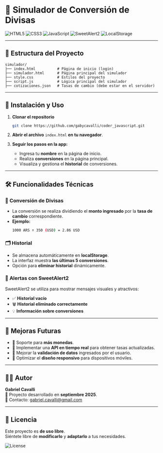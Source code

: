 # 💱 Simulador de Conversión de Divisas

![HTML5](https://img.shields.io/badge/HTML5-E34F26?style=for-the-badge&logo=html5&logoColor=white)
![CSS3](https://img.shields.io/badge/CSS3-1572B6?style=for-the-badge&logo=css3&logoColor=white)
![JavaScript](https://img.shields.io/badge/JavaScript-F7E018?style=for-the-badge&logo=javascript&logoColor=black)
![SweetAlert2](https://img.shields.io/badge/SweetAlert2-FF69B4?style=for-the-badge&logo=javascript&logoColor=white)
![LocalStorage](https://img.shields.io/badge/LocalStorage-3C873A?style=for-the-badge&logo=google-chrome&logoColor=white)

---

## 📂 **Estructura del Proyecto**

```
simulador/
├── index.html          # Página de inicio (login)
├── simulador.html      # Página principal del simulador
├── style.css           # Estilos del proyecto
├── script.js           # Lógica principal del simulador
├── cotizaciones.json   # Tasas de cambio (debe estar en el servidor)
```

---

## 🚀 **Instalación y Uso**

1. **Clonar el repositorio**

   ```bash
   git clone https://github.com/gabycavalli/coder_javascript.git
   ```

2. **Abrir el archivo** `index.html` **en tu navegador**.

3. **Seguir los pasos en la app:**
   - Ingresa tu **nombre** en la página de inicio.
   - Realiza **conversiones** en la página principal.
   - Visualiza y gestiona el **historial** de conversiones.

---

## 🛠️ **Funcionalidades Técnicas**

### 🔄 **Conversión de Divisas**

- La conversión se realiza dividiendo el **monto ingresado** por la **tasa de cambio** correspondiente.
- **Ejemplo:**
  ```bash
  1000 ARS ÷ 350 (USD) = 2.86 USD
  ```

### 🗂️ **Historial**

- Se almacena automáticamente en **localStorage**.
- La interfaz muestra **las últimas 5 conversiones**.
- Opción para **eliminar historial** dinámicamente.

### 🔔 **Alertas con SweetAlert2**

SweetAlert2 se utiliza para mostrar mensajes visuales y atractivos:

- ✅ **Historial vacío**
- 🗑️ **Historial eliminado correctamente**
- 💡 **Información sobre conversiones**

---

## 🌟 **Mejoras Futuras**

- 🔹 Soporte para **más monedas**.
- 🔹 Implementar una **API en tiempo real** para obtener tasas actualizadas.
- 🔹 Mejorar la **validación de datos** ingresados por el usuario.
- 🔹 Optimizar el **diseño responsivo** para dispositivos móviles.

---

## 👨‍💻 **Autor**

**Gabriel Cavalli**  
📅 Proyecto desarrollado en **septiembre 2025**.  
📧 Contacto: [gabriel.cavalli@gmail.com](mailto:gabriel.cavalli@gmail.com)

---

## 📄 **Licencia**

Este proyecto es **de uso libre**.  
Siéntete libre de **modificarlo** y **adaptarlo** a tus necesidades.

![License](https://img.shields.io/badge/License-MIT-green?style=for-the-badge)
